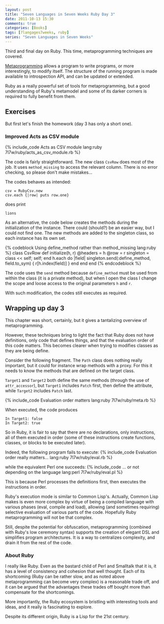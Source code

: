 ```yaml
---
layout: post
title: "Seven Languages in Seven Weeks Ruby Day 3"
date: 2011-10-13 15:30
comments: true
categories: [Books]
tags: [7langages7weeks, ruby]
series: "Seven Languages in Seven Weeks"
---
```

Third and final day on Ruby. This time, metaprogramming techniques are covered.
<!--more-->

[Metaprogramming](http://en.wikipedia.org/wiki/Metaprogramming) allows a program to write programs, or more interestingly, to modify itself. The structure of the running program is made available to introspection API, and can be updated or extended.

Ruby as a really powerful set of tools for metaprogramming, but a good understanding of Ruby's metamodel and some of its darker corners is required to fully benefit from them.

Exercises
---------

But first let's finish the homework (day 3 has only a short one).

### Improved Acts as CSV module

{% include_code Acts as CSV module lang:ruby 7l7w/ruby/acts_as_csv_module.rb %}

The code is fairly straightforward. The new class `CsvRow` does most of the job. It uses `method_missing` to access the relevant column. There is no error checking, so please don't make mistakes...

The codes behaves as intended:
```
csv = RubyCsv.new
csv.each {|row| puts row.one}
```
does print
```
lions
```

As an alternative, the code below creates the methods during the initialization of the instance. There could (should?) be an easier way, but I could not find one. The new methods are added to the singleton class, so each instance has its own set.

{% codeblock Using define_method rather than method_missing lang:ruby %}
class CsvRow
  def initialize(h, r)
    @headers = h
    @row = r
    singleton = class << self; self; end
    h.each do |field|
      singleton.send(:define_method, field.to_sym) { r[h.index(field)] }
    end
  end
end
{% endcodeblock %}

The code uses the `send` method because `define_method` must be used from within the class (it is a private method), but when I open the class I change the scope and loose access to the original parameters `h` and `r`.

With such modification, the codes still executes as required.

Wrapping up day 3
-----------------

This chapter was short, certainly, but it gives a tantalizing overview of metaprogramming.

However, these techniques bring to light the fact that Ruby does not have definitions, only code that defines things, and that the evaluation order of this code matters. This becomes clearer when trying to modifies classes as they are being define.

Consider the following fragment. The `Path` class does nothing really important, but it could for instance wrap methods with a proxy. For this it needs to know the methods that are defined on the target class.

`Target1` and `Target2` both define the same methods (through the use of `attr_accessor`), but `Target1` includes `Patch` first, then define the attribute, while `Target2` includes `Patch` last.

{% include_code Evaluation order matters lang:ruby 7l7w/ruby/meta.rb %}

When executed, the code produces
```
In Target1: false
In Target2: true
```

So in Ruby, it is fair to say that there are no declarations, only instructions, all of them executed in order (some of these instructions create functions, classes, or blocks to be executed later).

Indeed, the following program fails to execute:
{% include_code Evaluation order really matters... lang:ruby 7l7w/ruby/eval.rb %}

while the equivalent Perl one succeeds:
{% include_code ... or not depending on the language lang:perl 7l7w/ruby/eval.pl %}

This is because Perl processes the definitions first, then executes the instructions in order.

Ruby's execution mode is similar to Common Lisp's. Actually, Common Lisp makes is even more complex by virtue of being a compiled language with various phases (eval, compile and load), allowing (and sometimes requiring) selective evaluation of various parts of the code. Hopefully Ruby metaprogramming will not be that complex.

Still, despite the potential for obfuscation, metaprogramming (combined with Ruby's low ceremony syntax) supports the creation of elegant DSL and simplifies program architectures. It is a way to centralizes complexity, and drain it from the rest of the code.

### About Ruby

I really like Ruby. Even as the bastard child of Perl and Smalltalk that it is, it has a level of consistency and cohesion that well thought. Each of its shortcoming (Ruby can be rather slow, and as noted above metaprogramming can become very complex) is a reasonable trade off, and it can be argued that the advantages these trades off bought more than compensate for the shortcomings.

More importantly, the Ruby ecosystem is bristling with interesting tools and ideas, and it really is fascinating to explore.

Despite its different origin, Ruby is a Lisp for the 21st century.